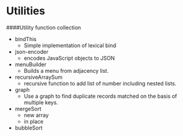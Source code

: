 Utilities
=========

####Utility function collection

+ bindThis
    + Simple implementation of lexical bind
+ json-encoder
    + encodes JavaScript objects to JSON
+ menuBuilder
    + Builds a menu from adjacency list.
+ recursiveArraySum
    + recursive function to add list of number including nested lists.
+ graph
    + Use a graph to find duplicate records matched on the basis of multiple keys.
+ mergeSort
    + new array
    + in place
+ bubbleSort
